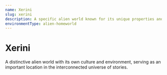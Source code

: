 ```yaml
---
name: Xerini
slug: xerini
description: A specific alien world known for its unique properties and significance in the story universe.
environmentType: alien-homeworld
---
```


# Xerini

A distinctive alien world with its own culture and environment, serving as an important location in the interconnected universe of stories.